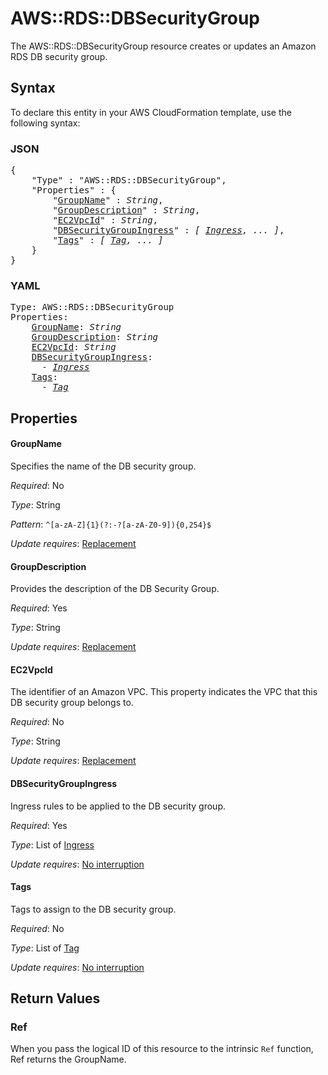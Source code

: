 # AWS::RDS::DBSecurityGroup

The AWS::RDS::DBSecurityGroup resource creates or updates an Amazon RDS DB security group.

## Syntax

To declare this entity in your AWS CloudFormation template, use the following syntax:

### JSON

<pre>
{
    "Type" : "AWS::RDS::DBSecurityGroup",
    "Properties" : {
        "<a href="#groupname" title="GroupName">GroupName</a>" : <i>String</i>,
        "<a href="#groupdescription" title="GroupDescription">GroupDescription</a>" : <i>String</i>,
        "<a href="#ec2vpcid" title="EC2VpcId">EC2VpcId</a>" : <i>String</i>,
        "<a href="#dbsecuritygroupingress" title="DBSecurityGroupIngress">DBSecurityGroupIngress</a>" : <i>[ <a href="ingress.md">Ingress</a>, ... ]</i>,
        "<a href="#tags" title="Tags">Tags</a>" : <i>[ <a href="tag.md">Tag</a>, ... ]</i>
    }
}
</pre>

### YAML

<pre>
Type: AWS::RDS::DBSecurityGroup
Properties:
    <a href="#groupname" title="GroupName">GroupName</a>: <i>String</i>
    <a href="#groupdescription" title="GroupDescription">GroupDescription</a>: <i>String</i>
    <a href="#ec2vpcid" title="EC2VpcId">EC2VpcId</a>: <i>String</i>
    <a href="#dbsecuritygroupingress" title="DBSecurityGroupIngress">DBSecurityGroupIngress</a>: <i>
      - <a href="ingress.md">Ingress</a></i>
    <a href="#tags" title="Tags">Tags</a>: <i>
      - <a href="tag.md">Tag</a></i>
</pre>

## Properties

#### GroupName

Specifies the name of the DB security group.

_Required_: No

_Type_: String

_Pattern_: <code>^[a-zA-Z]{1}(?:-?[a-zA-Z0-9]){0,254}$</code>

_Update requires_: [Replacement](https://docs.aws.amazon.com/AWSCloudFormation/latest/UserGuide/using-cfn-updating-stacks-update-behaviors.html#update-replacement)

#### GroupDescription

Provides the description of the DB Security Group.

_Required_: Yes

_Type_: String

_Update requires_: [Replacement](https://docs.aws.amazon.com/AWSCloudFormation/latest/UserGuide/using-cfn-updating-stacks-update-behaviors.html#update-replacement)

#### EC2VpcId

The identifier of an Amazon VPC. This property indicates the VPC that this DB security group belongs to.

_Required_: No

_Type_: String

_Update requires_: [Replacement](https://docs.aws.amazon.com/AWSCloudFormation/latest/UserGuide/using-cfn-updating-stacks-update-behaviors.html#update-replacement)

#### DBSecurityGroupIngress

Ingress rules to be applied to the DB security group.

_Required_: Yes

_Type_: List of <a href="ingress.md">Ingress</a>

_Update requires_: [No interruption](https://docs.aws.amazon.com/AWSCloudFormation/latest/UserGuide/using-cfn-updating-stacks-update-behaviors.html#update-no-interrupt)

#### Tags

Tags to assign to the DB security group.

_Required_: No

_Type_: List of <a href="tag.md">Tag</a>

_Update requires_: [No interruption](https://docs.aws.amazon.com/AWSCloudFormation/latest/UserGuide/using-cfn-updating-stacks-update-behaviors.html#update-no-interrupt)

## Return Values

### Ref

When you pass the logical ID of this resource to the intrinsic `Ref` function, Ref returns the GroupName.
